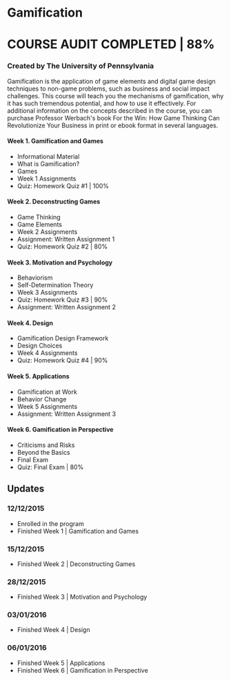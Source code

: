# Gamification

# COURSE AUDIT COMPLETED | 88%

### Created by The University of Pennsylvania
Gamification is the application of game elements and digital game design techniques to non-game problems, such as business and social impact challenges. This course will teach you the mechanisms of gamification, why it has such tremendous potential, and how to use it effectively. For additional information on the concepts described in the course, you can purchase Professor Werbach's book For the Win: How Game Thinking Can Revolutionize Your Business in print or ebook format in several languages.

#### Week 1. Gamification and Games
- Informational Material
- What is Gamification?
- Games
- Week 1 Assignments
- Quiz: Homework Quiz #1 | 100%

#### Week 2. Deconstructing Games
- Game Thinking
- Game Elements
- Week 2 Assignments
- Assignment: Written Assignment 1
- Quiz: Homework Quiz #2 | 80%

#### Week 3. Motivation and Psychology
- Behaviorism
- Self-Determination Theory
- Week 3 Assignments
- Quiz: Homework Quiz #3 | 90%
- Assignment: Written Assignment 2

#### Week 4. Design
- Gamification Design Framework
- Design Choices
- Week 4 Assignments
- Quiz: Homework Quiz #4 | 90%

#### Week 5. Applications
- Gamification at Work
- Behavior Change
- Week 5 Assignments
- Assignment: Written Assignment 3

#### Week 6. Gamification in Perspective
- Criticisms and Risks
- Beyond the Basics
- Final Exam
- Quiz: Final Exam | 80%

## Updates
### 12/12/2015
- Enrolled in the program
- Finished Week 1 | Gamification and Games

### 15/12/2015
- Finished Week 2 | Deconstructing Games

### 28/12/2015
- Finished Week 3 | Motivation and Psychology

### 03/01/2016
- Finished Week 4 | Design

### 06/01/2016
- Finished Week 5 | Applications
- Finished Week 6 | Gamification in Perspective